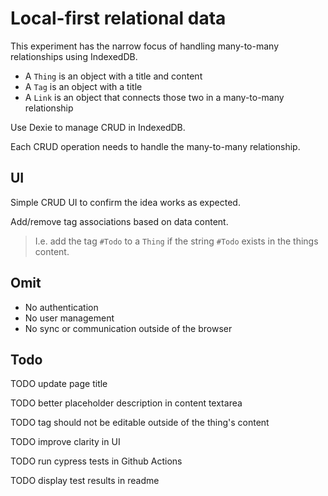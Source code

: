 # Local-first relational data

This experiment has the narrow focus of handling many-to-many relationships using IndexedDB.

- A `Thing` is an object with a title and content
- A `Tag` is an object with a title
- A `Link` is an object that connects those two in a many-to-many relationship

Use Dexie to manage CRUD in IndexedDB.

Each CRUD operation needs to handle the many-to-many relationship.

## UI

Simple CRUD UI to confirm the idea works as expected.

Add/remove tag associations based on data content.

> I.e. add the tag `#Todo` to a `Thing` if the string `#Todo` exists in the things content.

## Omit

- No authentication
- No user management
- No sync or communication outside of the browser

## Todo

TODO update page title

TODO better placeholder description in content textarea

TODO tag should not be editable outside of the thing's content

TODO improve clarity in UI

TODO run cypress tests in Github Actions

TODO display test results in readme
